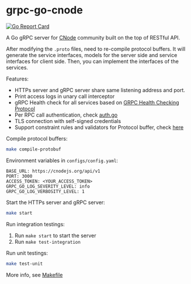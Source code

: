 # grpc-go-cnode

[![Go Report Card](https://goreportcard.com/badge/github.com/mrdulin/grpc-go-cnode)](https://goreportcard.com/report/github.com/mrdulin/grpc-go-cnode)

A Go gRPC server for [CNode](https://cnodejs.org) community built on the top of RESTful API.


After modifying the `.proto` files, need to re-compile protocol buffers.
It will generate the service interfaces, models for the server side and service interfaces for client side.
Then, you can implement the interfaces of the services.

Features:

* HTTPs server and gRPC server share same listening address and port.
* Print access logs in unary call interceptor
* gRPC Health check for all services based on [GRPC Health Checking Protocol](https://github.com/grpc/grpc/blob/master/doc/health-checking.md)
* Per RPC call authentication, check [auth.go](./internal/utils/auth/auth.go)
* TLS connection with self-signed credentials
* Support constraint rules and validators for Protocol buffer, check [here](./internal/protobufs/user/service.proto)

Compile protocol buffers:

```bash
make compile-protobuf
```

Environment variables in `configs/config.yaml`:
```
BASE_URL: https://cnodejs.org/api/v1
PORT: 3000
ACCESS_TOKEN: <YOUR_ACCESS_TOKEN>
GRPC_GO_LOG_SEVERITY_LEVEL: info
GRPC_GO_LOG_VERBOSITY_LEVEL: 1
```

Start the HTTPs server and gRPC server:
```bash
make start
```

Run integration testings:

1. Run `make start` to start the server
2. Run `make test-integration`

Run unit testings:

```bash
make test-unit
```

More info, see [Makefile](./Makefile)

